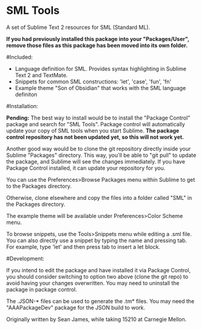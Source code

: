 SML Tools
=======================

A set of Sublime Text 2 resources for SML (Standard ML). 

**If you had previously installed this package into your "Packages/User", remove 
those files as this package has been moved into its own folder.**

#Included:

- Language definition for SML. Provides syntax highlighting in Sublime Text 2 and TextMate.
- Snippets for common SML constructions: 'let', 'case', 'fun', 'fn'
- Example theme "Son of Obsidian" that works with the SML language definiton

#Installation:

**Pending:** The best way to install would be to install the "Package Control" 
package and search for "SML Tools". Package control will automatically update 
your copy of SML tools when you start Sublime. **The package control repository
has not been updated yet, so this will not work yet.**

Another good way would be to clone the git repository directly inside your
Sublime "Packages" directory. This way, you'll be able to "git pull" to update 
the package, and Sublime will see the changes immediately. If you have Package 
Control installed, it can update your repository for you.

You can use the Preferences>Browse Packages menu within Sublime to get to the Packages directory.

Otherwise, clone elsewhere and copy the files into a folder called "SML" in the Packages 
directory.

The example theme will be available under Preferences>Color Scheme menu.

To browse snippets, use the Tools>Snippets menu while editing a .sml file. You 
can also directly use a snippet by typing the name and pressing tab. For example, 
type 'let' and then press tab to insert a let block.

#Development:

If you intend to edit the package and have installed it via Package Control, you 
should consider switching to option two above (clone the git repo) to avoid having 
your changes overwritten. You may need to uninstall the package in package control.

The .JSON-* files can be used to generate the .tm* files. You may need the "AAAPackageDev"
package for the JSON build to work.

Originally written by Sean James, while taking 15210 at Carnegie Mellon.

